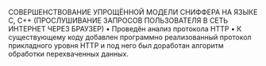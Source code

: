 СОВЕРШЕНСТВОВАНИЕ УПРОЩЁННОЙ МОДЕЛИ СНИФФЕРА НА ЯЗЫКЕ С, С++ (ПРОСЛУШИВАНИЕ ЗАПРОСОВ ПОЛЬЗОВАТЕЛЯ В СЕТЬ ИНТЕРНЕТ ЧЕРЕЗ БРАУЗЕР)
•	Проведён анализ протокола HTTP
•	К существующему коду добавлен программно реализованный протокол прикладного уровня HTTP и под него был доработан алгоритм обработки перехваченных данных.
